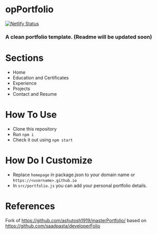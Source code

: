 # opPortfolio

[![Netlify Status](https://api.netlify.com/api/v1/badges/afea2508-00ca-464f-8f63-a4283928fc0f/deploy-status)](https://app.netlify.com/sites/hriship/deploys)

### A clean portfolio template. (Readme will be updated soon)

# Sections

+ Home
+ Education and Certificates
+ Experience
+ Projects 
+ Contact and Resume

# How To Use

+ Clone this repository
+ Run `npm i`
+ Check it out using `npm start`

# How Do I Customize

+ Replace `homepage` in package.json to your domain name or `https://<username>.github.io`
+ In `src/portfolio.js` you can add your personal portfolio details.


# References

Fork of https://github.com/ashutosh1919/masterPortfolio/ based on https://github.com/saadpasta/developerFolio

